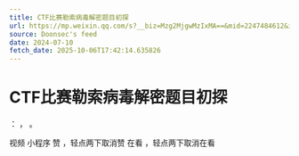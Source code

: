 ```yaml
---
title: CTF比赛勒索病毒解密题目初探
url: https://mp.weixin.qq.com/s?__biz=Mzg2MjgwMzIxMA==&mid=2247484612&idx=1&sn=37adeaa1165ca153f67c02bacd5298e8
source: Doonsec's feed
date: 2024-07-10
fetch_date: 2025-10-06T17:42:14.635826
---
```


# CTF比赛勒索病毒解密题目初探

：
，
。

视频
小程序
赞
，轻点两下取消赞
在看
，轻点两下取消在看